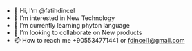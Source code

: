 - 👋 Hi, I’m @fatihdincel
- 👀 I’m interested in New Technology
- 🌱 I’m currently learning phyton language
- 💞️ I’m looking to collaborate on New products
- 📫 How to reach me +905534771441 or fdincel1@gmail.com

<!---
fatihdincel/fatihdincel is a ✨ special ✨ repository because its `README.md` (this file) appears on your GitHub profile.
You can click the Preview link to take a look at your changes.
--->
